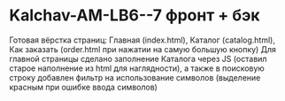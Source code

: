 # Kalchav-AM-LB6--7 фронт + бэк
Готовая вёрстка страниц: Главная (index.html), Каталог (catalog.html), Как заказать (order.html при нажатии на самую большую кнопку)
Для главной страницы сделано заполнение Каталога через JS (оставил старое наполнение из html для наглядности), а также в поисковую строку добавлен фильтр на использование символов (выделение красным при ошибке ввода символов)
